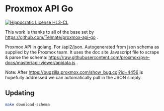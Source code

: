 # Proxmox API Go

[![Hippocratic License HL3-CL](https://img.shields.io/static/v1?label=Hippocratic%20License&message=HL3-CL&labelColor=5e2751&color=bc8c3d)](https://firstdonoharm.dev/version/3/0/cl.html)

This work is thanks to all of the base set by
https://github.com/Telmate/proxmox-api-go .

Proxmox API in golang. For /api2/json. Autogenerated from json schema as supplied
by the Proxmox team. It uses the doc site Javascript file to scrape & parse the schema: https://raw.githubusercontent.com/proxmox/pve-docs/master/api-viewer/apidata.js .

Note: After https://bugzilla.proxmox.com/show_bug.cgi?id=4456 is hopefully addressed we can automatically pull in the JSON simply.

## Updating

```sh
make download-schema
```
